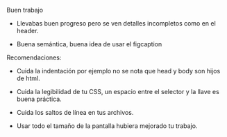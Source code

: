 Buen trabajo

- Llevabas buen progreso pero se ven detalles incompletos como en el header.

- Buena semántica, buena idea de usar el figcaption

Recomendaciones:

- Cuida la indentación por ejemplo no se nota que head y body son hijos de html.

- Cuida la legibilidad de tu CSS, un espacio entre el selector y la llave es buena práctica.

- Cuida los saltos de línea en tus archivos.

- Usar todo el tamaño de la pantalla hubiera mejorado tu trabajo.
